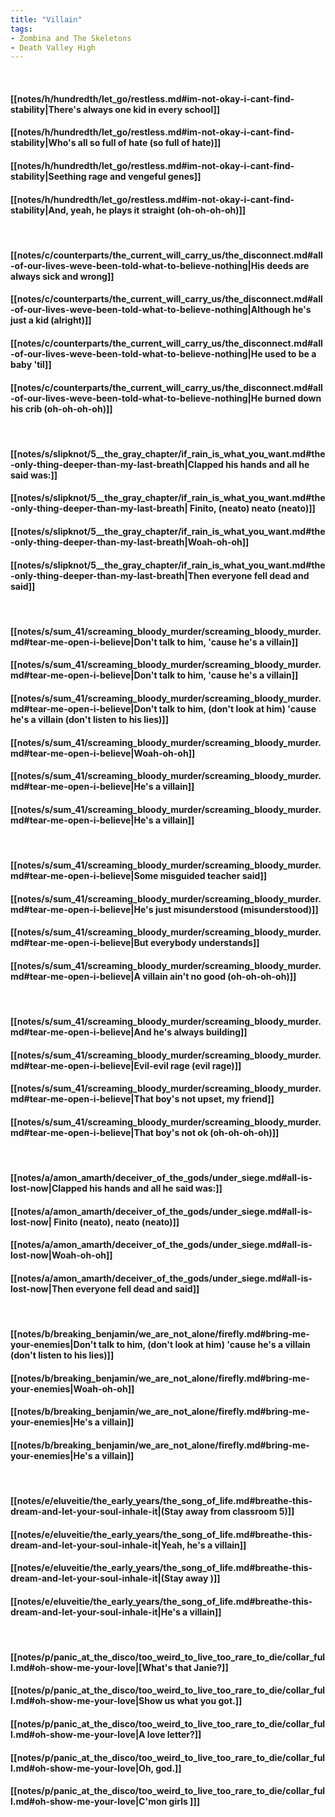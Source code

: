 ```yaml
---
title: "Villain"
tags:
- Zombina and The Skeletons
- Death Valley High
---
```

&nbsp;
#### [[notes/h/hundredth/let_go/restless.md#im-not-okay-i-cant-find-stability|There's always one kid in every school]]
#### [[notes/h/hundredth/let_go/restless.md#im-not-okay-i-cant-find-stability|Who's all so full of hate (so full of hate)]]
#### [[notes/h/hundredth/let_go/restless.md#im-not-okay-i-cant-find-stability|Seething rage and vengeful genes]]
#### [[notes/h/hundredth/let_go/restless.md#im-not-okay-i-cant-find-stability|And, yeah, he plays it straight (oh-oh-oh-oh)]]
&nbsp;
#### [[notes/c/counterparts/the_current_will_carry_us/the_disconnect.md#all-of-our-lives-weve-been-told-what-to-believe-nothing|His deeds are always sick and wrong]]
#### [[notes/c/counterparts/the_current_will_carry_us/the_disconnect.md#all-of-our-lives-weve-been-told-what-to-believe-nothing|Although he's just a kid (alright)]]
#### [[notes/c/counterparts/the_current_will_carry_us/the_disconnect.md#all-of-our-lives-weve-been-told-what-to-believe-nothing|He used to be a baby 'til]]
#### [[notes/c/counterparts/the_current_will_carry_us/the_disconnect.md#all-of-our-lives-weve-been-told-what-to-believe-nothing|He burned down his crib (oh-oh-oh-oh)]]
&nbsp;
#### [[notes/s/slipknot/5__the_gray_chapter/if_rain_is_what_you_want.md#the-only-thing-deeper-than-my-last-breath|Clapped his hands and all he said was:]]
#### [[notes/s/slipknot/5__the_gray_chapter/if_rain_is_what_you_want.md#the-only-thing-deeper-than-my-last-breath| Finito, (neato) neato (neato)]]
#### [[notes/s/slipknot/5__the_gray_chapter/if_rain_is_what_you_want.md#the-only-thing-deeper-than-my-last-breath|Woah-oh-oh]]
#### [[notes/s/slipknot/5__the_gray_chapter/if_rain_is_what_you_want.md#the-only-thing-deeper-than-my-last-breath|Then everyone fell dead and said]]
&nbsp;
#### [[notes/s/sum_41/screaming_bloody_murder/screaming_bloody_murder.md#tear-me-open-i-believe|Don't talk to him, 'cause he's a villain]]
#### [[notes/s/sum_41/screaming_bloody_murder/screaming_bloody_murder.md#tear-me-open-i-believe|Don't talk to him, 'cause he's a villain]]
#### [[notes/s/sum_41/screaming_bloody_murder/screaming_bloody_murder.md#tear-me-open-i-believe|Don't talk to him, (don't look at him) 'cause he's a villain (don't listen to his lies)]]
#### [[notes/s/sum_41/screaming_bloody_murder/screaming_bloody_murder.md#tear-me-open-i-believe|Woah-oh-oh]]
#### [[notes/s/sum_41/screaming_bloody_murder/screaming_bloody_murder.md#tear-me-open-i-believe|He's a villain]]
#### [[notes/s/sum_41/screaming_bloody_murder/screaming_bloody_murder.md#tear-me-open-i-believe|He's a villain]]
&nbsp;
#### [[notes/s/sum_41/screaming_bloody_murder/screaming_bloody_murder.md#tear-me-open-i-believe|Some misguided teacher said]]
#### [[notes/s/sum_41/screaming_bloody_murder/screaming_bloody_murder.md#tear-me-open-i-believe|He's just misunderstood (misunderstood)]]
#### [[notes/s/sum_41/screaming_bloody_murder/screaming_bloody_murder.md#tear-me-open-i-believe|But everybody understands]]
#### [[notes/s/sum_41/screaming_bloody_murder/screaming_bloody_murder.md#tear-me-open-i-believe|A villain ain't no good (oh-oh-oh-oh)]]
&nbsp;
#### [[notes/s/sum_41/screaming_bloody_murder/screaming_bloody_murder.md#tear-me-open-i-believe|And he's always building]]
#### [[notes/s/sum_41/screaming_bloody_murder/screaming_bloody_murder.md#tear-me-open-i-believe|Evil-evil rage (evil rage)]]
#### [[notes/s/sum_41/screaming_bloody_murder/screaming_bloody_murder.md#tear-me-open-i-believe|That boy's not upset, my friend]]
#### [[notes/s/sum_41/screaming_bloody_murder/screaming_bloody_murder.md#tear-me-open-i-believe|That boy's not ok (oh-oh-oh-oh)]]
&nbsp;
#### [[notes/a/amon_amarth/deceiver_of_the_gods/under_siege.md#all-is-lost-now|Clapped his hands and all he said was:]]
#### [[notes/a/amon_amarth/deceiver_of_the_gods/under_siege.md#all-is-lost-now| Finito (neato), neato (neato)]]
#### [[notes/a/amon_amarth/deceiver_of_the_gods/under_siege.md#all-is-lost-now|Woah-oh-oh]]
#### [[notes/a/amon_amarth/deceiver_of_the_gods/under_siege.md#all-is-lost-now|Then everyone fell dead and said]]
&nbsp;
#### [[notes/b/breaking_benjamin/we_are_not_alone/firefly.md#bring-me-your-enemies|Don't talk to him, (don't look at him) 'cause he's a villain (don't listen to his lies)]]
#### [[notes/b/breaking_benjamin/we_are_not_alone/firefly.md#bring-me-your-enemies|Woah-oh-oh]]
#### [[notes/b/breaking_benjamin/we_are_not_alone/firefly.md#bring-me-your-enemies|He's a villain]]
#### [[notes/b/breaking_benjamin/we_are_not_alone/firefly.md#bring-me-your-enemies|He's a villain]]
&nbsp;
#### [[notes/e/eluveitie/the_early_years/the_song_of_life.md#breathe-this-dream-and-let-your-soul-inhale-it|(Stay away from classroom 5)]]
#### [[notes/e/eluveitie/the_early_years/the_song_of_life.md#breathe-this-dream-and-let-your-soul-inhale-it|Yeah, he's a villain]]
#### [[notes/e/eluveitie/the_early_years/the_song_of_life.md#breathe-this-dream-and-let-your-soul-inhale-it|(Stay away )]]
#### [[notes/e/eluveitie/the_early_years/the_song_of_life.md#breathe-this-dream-and-let-your-soul-inhale-it|He's a villain]]
&nbsp;
#### [[notes/p/panic_at_the_disco/too_weird_to_live_too_rare_to_die/collar_full.md#oh-show-me-your-love|[What's that Janie?]]
#### [[notes/p/panic_at_the_disco/too_weird_to_live_too_rare_to_die/collar_full.md#oh-show-me-your-love|Show us what you got.]]
#### [[notes/p/panic_at_the_disco/too_weird_to_live_too_rare_to_die/collar_full.md#oh-show-me-your-love|A love letter?]]
#### [[notes/p/panic_at_the_disco/too_weird_to_live_too_rare_to_die/collar_full.md#oh-show-me-your-love|Oh, god.]]
#### [[notes/p/panic_at_the_disco/too_weird_to_live_too_rare_to_die/collar_full.md#oh-show-me-your-love|C'mon girls ]]]
